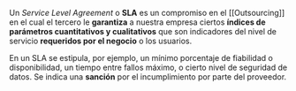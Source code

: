Un _Service Level Agreement_ o **SLA** es un compromiso en el [[Outsourcing]] en el cual el tercero le **garantiza** a nuestra empresa ciertos **índices de parámetros cuantitativos y cualitativos** que son indicadores del nivel de servicio **requeridos por el negocio** o los usuarios.

En un SLA se estipula, por ejemplo, un mínimo porcentaje de fiabilidad o disponibilidad, un tiempo entre fallos máximo, o cierto nivel de seguridad de datos. Se indica una **sanción** por el incumplimiento por parte del proveedor.
